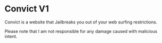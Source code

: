 <h1>Convict V1</h1>
<p>Convict is a website that Jailbreaks you out of your web surfing restrictions.</p>

<p class="footer">Please note that I am not responsible for any damage caused with malicious intent.</p>
